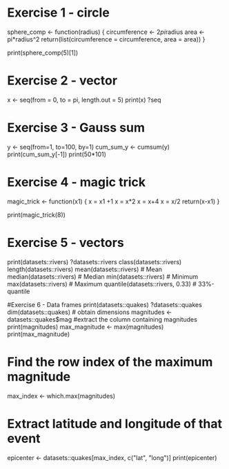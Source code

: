 # Exercise 1 - circle

sphere_comp <- function(radius) {
  circumference <- 2*pi*radius
  area <- pi*radius^2
  return(list(circumference = circumference, area = area))
}

print(sphere_comp(5)[1])

# Exercise 2 - vector

x <- seq(from = 0, to = pi, length.out = 5)
print(x)
?seq

# Exercise 3 - Gauss sum
y <- seq(from=1, to=100, by=1)
cum_sum_y <- cumsum(y)
print(cum_sum_y[-1])
print(50*101)

# Exercise 4 - magic trick
magic_trick <- function(x1) {
  x = x1 +1
  x = x*2
  x = x+4
  x = x/2
  return(x-x1)
}

print(magic_trick(8))

# Exercise 5 - vectors
print(datasets::rivers)
?datasets::rivers
class(datasets::rivers)
length(datasets::rivers)
mean(datasets::rivers)      # Mean
median(datasets::rivers)    # Median
min(datasets::rivers)       # Minimum
max(datasets::rivers)       # Maximum
quantile(datasets::rivers, 0.33)  # 33%-quantile

#Exercise 6 - Data frames
print(datasets::quakes)
?datasets::quakes
dim(datasets::quakes) # obtain dimensions
magnitudes <- datasets::quakes$mag #extract the column containing magnitudes
print(magnitudes)
max_magnitude <- max(magnitudes)
print(max_magnitude)
# Find the row index of the maximum magnitude
max_index <- which.max(magnitudes)
# Extract latitude and longitude of that event
epicenter <- datasets::quakes[max_index, c("lat", "long")]
print(epicenter)

